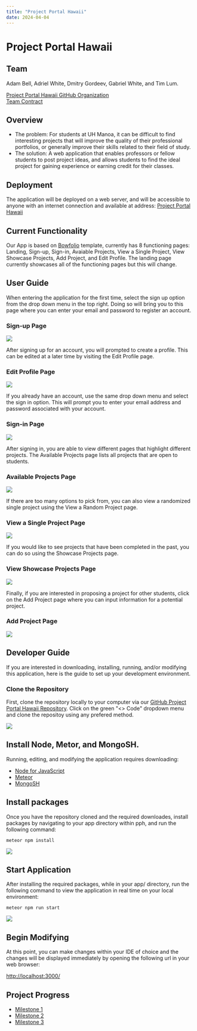```yaml
---
title: "Project Portal Hawaii"
date: 2024-04-04
---
```

# Project Portal Hawaii
## Team
Adam Bell, Adriel White, Dmitry Gordeev, Gabriel White, and Tim Lum.

[Project Portal Hawaii GitHub Organization](https://github.com/project-portal-hawaii)   
[Team Contract](team-contract.md)   

## Overview
* The problem: For students at UH Manoa, it can be difficult to find interesting projects that will improve the quality of their professional portfolios, or generally improve their skills related to their field of study. 
* The solution: A web application that enables professors or fellow students to post project ideas, and allows students to find the ideal project for gaining experience or earning credit for their classes.   

## Deployment
The application will be deployed on a web server, and will be accessible to anyone with an internet connection and available at address: [Project Portal Hawaii](http://64.23.208.76/)   

## Current Functionality
Our App is based on [Bowfolio](https://bowfolios.github.io) template, currently has 8 functioning pages: Landing, Sign-up, Sign-in, Avaiable Projects, View a Single Project, View Showcase Projects, Add Project, and Edit Profile. The landing page currently showcases all of the functioning pages but this will change.   

## User Guide
When entering the application for the first time, select the sign up option from the drop down menu in the top right. Doing so will bring you to this page where you can enter your email and password to register an account.   

### Sign-up Page
<img src="./images/sign-up.png" />    

After signing up for an account, you will prompted to create a profile. This can be edited at a later time by visiting the Edit Profile page.   

### Edit Profile Page
<img src="./images/edit-profile.png" />   

If you already have an account, use the same drop down menu and select the sign in option. This will prompt you to enter your email address and password associated with your account.   

### Sign-in Page
<img src="./images/sign-in.png" />   

After signing in, you are able to view different pages that highlight different projects. The Available Projects page lists all projects that are open to students.   

### Available Projects Page
<img src="./images/available-projects.png" />   

If there are too many options to pick from, you can also view a randomized single project using the View a Random Project page.   

### View a Single Project Page
<img src="./images/single-project.png" />   

If you would like to see projects that have been completed in the past, you can do so using the Showcase Projects page.   

### View Showcase Projects Page
<img src="./images/showcase.png" />   

Finally, if you are interested in proposing a project for other students, click on the Add Project page where you can input information for a potential project.   

### Add Project Page
<img src="./images/add-project.png" />   

## Developer Guide
If you are interested in downloading, installing, running, and/or modifying this application, here is the guide to set up your development environment.   

### Clone the Repository
First, clone the repository locally to your computer via our [GitHub Project Portal Hawaii Repository](https://github.com/project-portal-hawaii/pph). Click on the green "<> Code" dropdown menu and clone the repositoy using any prefered method.   

<img src="./images/github-clone.png" />   

## Install Node, Metor, and MongoSH.
Running, editing, and modifying the application requires downloading:
* [Node for JavaScript](https://nodejs.org/en/download)
* [Meteor](https://docs.meteor.com/install.html)
* [MongoSH](https://www.mongodb.com/docs/mongodb-shell/install/)   

## Install packages
Once you have the repository cloned and the required downloades, install packages by navigating to your app directory within pph, and run the following command:   

```meteor npm install```   

<img src="./images/meteor-npm-install.png" />   

## Start Application
After installing the required packages, while in your app/ directory, run the following command to view the application in real time on your local environment:   

```meteor npm run start```   

<img src="./images/meteor-npm-run-start.png" />   

## Begin Modifying
At this point, you can make changes within your IDE of choice and the changes will be displayed immediately by opening the following url in your web browser:    

[http://localhost:3000/](http://localhost:3000/)   

## Project Progress
* [Milestone 1](https://github.com/orgs/project-portal-hawaii/projects/1)
* [Milestone 2](https://github.com/orgs/project-portal-hawaii/projects/2)
* [Milestone 3](https://github.com/orgs/project-portal-hawaii/projects/6)   
